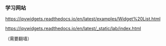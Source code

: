 ### 学习网站

https://ipywidgets.readthedocs.io/en/latest/examples/Widget%20List.html

https://ipywidgets.readthedocs.io/en/latest/_static/lab/index.html

（需要翻墙）